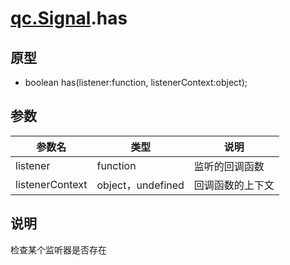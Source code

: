 # [qc.Signal](README.md).has

## 原型
* boolean has(listener:function, listenerContext:object);

## 参数
| 参数名 | 类型 | 说明 |
| ----------- | ----------- | ----------- |
| listener | function | 监听的回调函数 |
| listenerContext | object，undefined | 回调函数的上下文 |

## 说明
检查某个监听器是否存在
